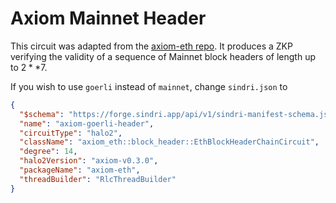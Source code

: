 # Axiom Mainnet Header

This circuit was adapted from the [axiom-eth repo](https://github.com/axiom-crypto/axiom-eth/tree/axiom-dev-0406).  It produces a ZKP verifying the validity of a sequence of Mainnet block headers of length up to $2**7$.

If you wish to use `goerli` instead of `mainnet`, change `sindri.json` to
```json
{
  "$schema": "https://forge.sindri.app/api/v1/sindri-manifest-schema.json",
  "name": "axiom-goerli-header",
  "circuitType": "halo2",
  "className": "axiom_eth::block_header::EthBlockHeaderChainCircuit",
  "degree": 14,
  "halo2Version": "axiom-v0.3.0",
  "packageName": "axiom-eth",
  "threadBuilder": "RlcThreadBuilder"
}
```